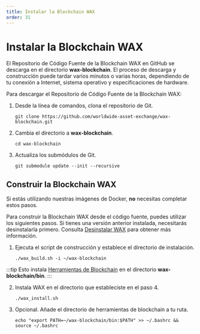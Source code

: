 ```yaml
---
title: Instalar la Blockchain WAX
order: 31
---
```


# Instalar la Blockchain WAX

El Repositorio de Código Fuente de la Blockchain WAX en GitHub se descarga en el directorio **wax-blockchain**. El proceso de descarga y construcción puede tardar varios minutos o varias horas, dependiendo de tu conexión a Internet, sistema operativo y especificaciones de hardware.

Para descargar el Repositorio de Código Fuente de la Blockchain WAX:

1. Desde la línea de comandos, clona el repositorio de Git.

    ```shell
    git clone https://github.com/worldwide-asset-exchange/wax-blockchain.git
    ```

2. Cambia el directorio a **wax-blockchain**.

    ```shell
    cd wax-blockchain
    ```

3. Actualiza los submódulos de Git.

    ```shell
    git submodule update --init --recursive
    ```

## Construir la Blockchain WAX

Si estás utilizando nuestras imágenes de Docker, **no** necesitas completar estos pasos.

Para construir la Blockchain WAX desde el código fuente, puedes utilizar los siguientes pasos. Si tienes una versión anterior instalada, necesitarás desinstalarla primero. Consulta [Desinstalar WAX](/es/build/dapp-development/wax-blockchain-setup/blockchain_uninstall) para obtener más información.

1. Ejecuta el script de construcción y establece el directorio de instalación.

    ```shell
    ./wax_build.sh -i ~/wax-blockchain
    ```

:::tip
Esto instala [Herramientas de Blockchain](/es/build/tools/blockchain_tools) en el directorio <strong>wax-blockchain/bin</strong>.
:::

2. Instala WAX en el directorio que estableciste en el paso 4.

    ```shell
    ./wax_install.sh
    ```

3. Opcional. Añade el directorio de herramientas de blockchain a tu ruta.

    ```shell
    echo "export PATH=~/wax-blockchain/bin:$PATH" >> ~/.bashrc && source ~/.bashrc
    ```
